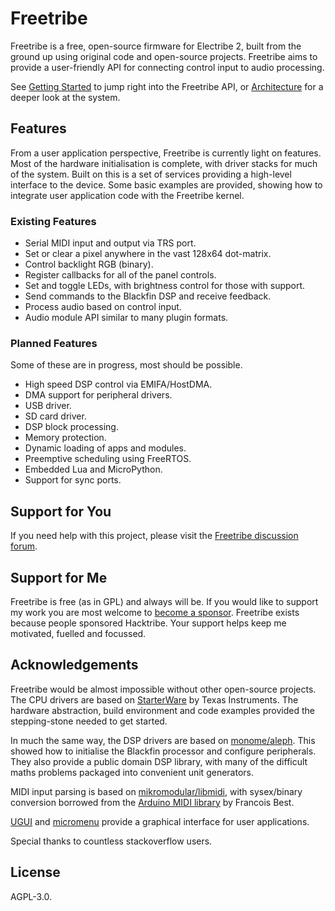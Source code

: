 # Freetribe

Freetribe is a free, open-source firmware for Electribe 2, built from the ground
up using original code and open-source projects. Freetribe aims to provide a
user-friendly API for connecting control input to audio processing.

See
[Getting Started](https://bangcorrupt.github.io/freetribe-docs/getting-started/)
to jump right into the Freetribe API, or
[Architecture](https://bangcorrupt.github.io/freetribe-docs/architecture/) for a
deeper look at the system.

## Features

From a user application perspective, Freetribe is currently light on features.
Most of the hardware initialisation is complete, with driver stacks for much of
the system. Built on this is a set of services providing a high-level interface
to the device. Some basic examples are provided, showing how to integrate user
application code with the Freetribe kernel.

### Existing Features

- Serial MIDI input and output via TRS port.
- Set or clear a pixel anywhere in the vast 128x64 dot-matrix.
- Control backlight RGB (binary).
- Register callbacks for all of the panel controls.
- Set and toggle LEDs, with brightness control for those with support.
- Send commands to the Blackfin DSP and receive feedback.
- Process audio based on control input.
- Audio module API similar to many plugin formats.

### Planned Features

Some of these are in progress, most should be possible.

- High speed DSP control via EMIFA/HostDMA.
- DMA support for peripheral drivers.
- USB driver.
- SD card driver.
- DSP block processing.
- Memory protection.
- Dynamic loading of apps and modules.
- Preemptive scheduling using FreeRTOS.
- Embedded Lua and MicroPython.
- Support for sync ports.

## Support for You

If you need help with this project, please visit the
[Freetribe discussion forum](https://github.com/bangcorrupt/freetribe/discussions).

## Support for Me

Freetribe is free (as in GPL) and always will be. If you would like to support
my work you are most welcome to
[become a sponsor](https://github.com/sponsors/bangcorrupt). Freetribe exists
because people sponsored Hacktribe. Your support helps keep me motivated,
fuelled and focussed.

## Acknowledgements

Freetribe would be almost impossible without other open-source projects. The CPU
drivers are based on [StarterWare](https://www.ti.com/tool/STARTERWARE-SITARA)
by Texas Instruments. The hardware abstraction, build environment and code
examples provided the stepping-stone needed to get started.

In much the same way, the DSP drivers are based on
[monome/aleph](https://github.com/monome/aleph). This showed how to initialise
the Blackfin processor and configure peripherals. They also provide a public
domain DSP library, with many of the difficult maths problems packaged into
convenient unit generators.

MIDI input parsing is based on
[mikromodular/libmidi](https://github.com/mikromodular/libmidi), with
sysex/binary conversion borrowed from the
[Arduino MIDI library](https://github.com/FortySevenEffects/arduino_midi_library/blob/master/src/MIDI.cpp)
by Francois Best.

[UGUI](https://github.com/deividAlfa/UGUI) and
[micromenu](https://github.com/abcminiuser/micromenu-v2) provide a graphical
interface for user applications.

Special thanks to countless stackoverflow users.

## License

AGPL-3.0.
